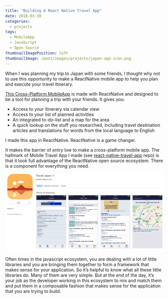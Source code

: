 ```yaml
---
title: "Building A React Native Travel App"
date: 2018-03-30
categories:
  - projects
tags:
  - MobileApp
  - JavaScript
  - Open Source
thumbnailImagePosition: left
thumbnailImage: /post/images/projects/japan-app-icon.png
---
```


When I was planning my trip to Japan with some friends, I thought why not to use this opportunity to make a ReactNative mobile app to help you plan and execute your travel itinerary.

<!--more-->
[This Cross-Platform MobileApp](https://github.com/xiaoyunyang/react-native-travel-app) is made with ReactNative and designed to be a tool for planning a trip with your friends. It gives you:

* Access to your itinerary via calendar view
* Access to your list of planned activities
* An integrated to-do-list and a map for the area
* A quick lookup on the stuff you researched, including travel destination articles and translations for words from the local language to English



I made this app in ReactNative. ReactNative is a game changer.

It makes the barrier of entry low to make a cross-platform mobile app. The hallmark of Mobile Travel App I made (see [react-native-travel-app](https://github.com/xiaoyunyang/react-native-travel-app) repo) is that it took full advantage of the ReactNative open source ecosystem. There is a component for everything you need.

![React Native Travel App a mobile app for you to plan your next trip with your friends](/post/images/projects/travel-japan.png)

Often times in the javascript ecosystem, you are dealing with a lot of little libraries and you are bringing them together to form a framework that makes sense for your application. So it’s helpful to know what all these little libraries do. Many of them are very simple. But at the end of the day, it’s your job as the developer working in this ecosystem to mix and match them and put them in a composable fashion that makes sense for the application that you are trying to build.
